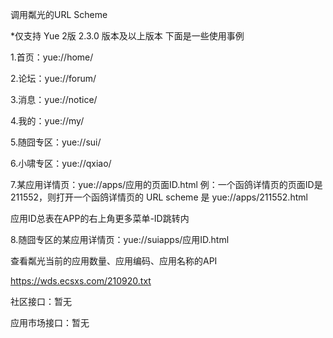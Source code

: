 调用粼光的URL Scheme

*仅支持 Yue 2版 2.3.0 版本及以上版本
下面是一些使用事例

1.首页：yue://home/

2.论坛：yue://forum/

3.消息：yue://notice/

4.我的：yue://my/

5.随囧专区：yue://sui/

6.小啸专区：yue://qxiao/

7.某应用详情页：yue://apps/应用的页面ID.html
例：一个函鸽详情页的页面ID是211552，则打开一个函鸽详情页的 URL scheme 是 yue://apps/211552.html

应用ID总表在APP的右上角更多菜单-ID跳转内

8.随囧专区的某应用详情页：yue://suiapps/应用ID.html

查看粼光当前的应用数量、应用编码、应用名称的API

https://wds.ecsxs.com/210920.txt

社区接口：暂无

应用市场接口：暂无


